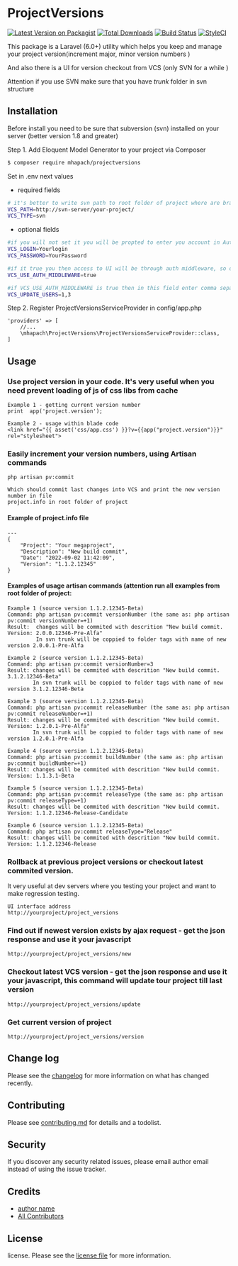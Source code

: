 # ProjectVersions

[![Latest Version on Packagist][ico-version]][link-packagist]
[![Total Downloads][ico-downloads]][link-downloads]
[![Build Status][ico-travis]][link-travis]
[![StyleCI][ico-styleci]][link-styleci]

This package is a Laravel (6.0+) utility which helps you keep and manage your project version(increment major, minor version numbers  )

And also there is a UI for version checkout from VCS (only SVN for a while )

Attention if you use SVN make sure that you have *trunk* folder in svn structure   

## Installation

Before install you need to be sure that subversion (svn) installed on your server (better version 1.8 and greater) 

Step 1. Add Eloquent Model Generator to your project via Composer

``` bash
$ composer require mhapach/projectversions
```
Set in .env next values
- required fields
``` bash
# it's better to write svn path to root folder of project where are branches tags and trunk exists  
VCS_PATH=http://svn-server/your-project/  
VCS_TYPE=svn
```
- optional fields   
``` bash
#if you will not set it you will be propted to enter you account in Authorisation form for VCS in UI
VCS_LOGIN=Yourlogin
VCS_PASSWORD=YourPassword

#if it true you then access to UI will be through auth middleware, so only authorised users will able to update project 
VCS_USE_AUTH_MIDDLEWARE=true

#if VCS_USE_AUTH_MIDDLEWARE is true then in this field enter comma separated ids of users allowed to checkout and update project from VCS  
VCS_UPDATE_USERS=1,3
```

Step 2. Register ProjectVersionsServiceProvider in config/app.php
```  
'providers' => [
    //...
    \mhapach\ProjectVersions\ProjectVersionsServiceProvider::class,
]
```

## Usage
### Use project version in your code. It's very useful when you need prevent loading of js of css libs from cache
    Example 1 - getting current version number 
    print  app('project.version');
    
    Example 2 - usage within blade code  
    <link href="{{ asset('css/app.css') }}?v={{app("project.version")}}" rel="stylesheet">

      
   
### Easily increment your version numbers, using Artisan commands
    
    php artisan pv:commit
     
    Which should commit last changes into VCS and print the new version number in file 
    project.info in root folder of project
    
####   Example of project.info file
    ---
    {
        "Project": "Your megaproject",
        "Description": "New build commit",
        "Date": "2022-09-02 11:42:09",
        "Version": "1.1.2.12345"
    }
    
#### Examples of usage artisan commands (attention run all examples from root folder of project:
   
    Example 1 (source version 1.1.2.12345-Beta)
    Command: php artisan pv:commit versionNumber (the same as: php artisan pv:commit versionNumber=+1)
    Result:  changes will be commited with descrition "New build commit. Version: 2.0.0.12346-Pre-Alfa"
             In svn trunk will be coppied to folder tags with name of new version 2.0.0.1-Pre-Alfa
    
    Example 2 (source version 1.1.2.12345-Beta)
    Command: php artisan pv:commit versionNumber=3
    Result: changes will be commited with descrition "New build commit. 3.1.2.12346-Beta"
            In svn trunk will be coppied to folder tags with name of new version 3.1.2.12346-Beta
    
    Example 3 (source version 1.1.2.12345-Beta)
    Command: php artisan pv:commit releaseNumber (the same as: php artisan pv:commit releaseNumber=+1)    
    Result: changes will be commited with descrition "New build commit. Version: 1.2.0.1-Pre-Alfa"
            In svn trunk will be coppied to folder tags with name of new version 1.2.0.1-Pre-Alfa
    
    Example 4 (source version 1.1.2.12345-Beta)
    Command: php artisan pv:commit buildNumber (the same as: php artisan pv:commit buildNumber=+1)
    Result: changes will be commited with descrition "New build commit. Version: 1.1.3.1-Beta
    
    Example 5 (source version 1.1.2.12345-Beta)
    Command: php artisan pv:commit releaseType (the same as: php artisan pv:commit releaseType=+1)
    Result: changes will be commited with descrition "New build commit. Version: 1.1.2.12346-Release-Candidate
    
    Example 6 (source version 1.1.2.12345-Beta)
    Command: php artisan pv:commit releaseType="Release"
    Result: changes will be commited with descrition "New build commit. Version: 1.1.2.12346-Release

    
### Rollback at previous project versions or checkout latest commited version.
 It very useful at dev servers where you testing your project and want to make regression testing.
 
    UI interface address 
    http://yourproject/project_versions  

### Find out if newest version exists by ajax request - get the json response and use it your javascript 
 
    http://yourproject/project_versions/new  

### Checkout latest VCS version  - get the json response and use it your javascript, this command will update tour project till last version 

    http://yourproject/project_versions/update 

### Get current version of project 

    http://yourproject/project_versions/version
    
    
## Change log

Please see the [changelog](changelog.md) for more information on what has changed recently.

## Contributing

Please see [contributing.md](contributing.md) for details and a todolist.

## Security

If you discover any security related issues, please email author email instead of using the issue tracker.

## Credits

- [author name][link-author]
- [All Contributors][link-contributors]

## License

license. Please see the [license file](license.md) for more information.

[ico-version]: https://img.shields.io/packagist/v/mhapach/projectversions.svg?style=flat-square
[ico-downloads]: https://img.shields.io/packagist/dt/mhapach/projectversions.svg?style=flat-square
[ico-travis]: https://img.shields.io/travis/mhapach/projectversions/master.svg?style=flat-square
[ico-styleci]: https://styleci.io/repos/12345678/shield

[link-packagist]: https://packagist.org/packages/mhapach/projectversions
[link-downloads]: https://packagist.org/packages/mhapach/projectversions
[link-travis]: https://travis-ci.org/mhapach/projectversions
[link-styleci]: https://styleci.io/repos/12345678
[link-author]: https://github.com/mhapach
[link-contributors]: ../../contributors
